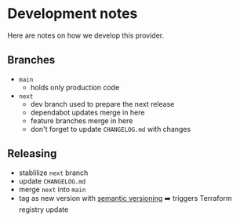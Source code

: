 # Development notes

Here are notes on how we develop this provider.

## Branches

- `main`
  - holds only production code
- `next`
  - dev branch used to prepare the next release
  - dependabot updates merge in here
  - feature branches merge in here
  - don't forget to update `CHANGELOG.md` with changes

## Releasing

- stablilize `next` branch
- update `CHANGELOG.md`
- merge `next` into `main`
- tag as new version with [semantic versioning](https://semver.org/) :arrow_right: triggers Terraform registry update
